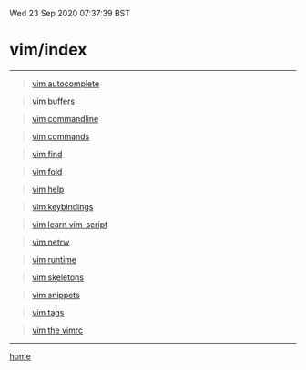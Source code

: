 Wed 23 Sep 2020 07:37:39 BST

# vim/index 

___

> [vim autocomplete](./vi-autocomplete.md)

> [vim buffers](./vi-buffers.md)

> [vim commandline](./vi-cmd-line.md)

> [vim commands](./vi-cmds.md)

> [vim find](./vi-find.md)

> [vim fold](./vi-fold.md)

> [vim help](./vi-help.md)

> [vim keybindings](./vi-keybindings.md)

> [vim learn vim-script](./vi-learn.md)

> [vim netrw](./vi-netrw.md)

> [vim runtime](./vi-runtime-dir.md)

> [vim skeletons](./vim-skeleton.md)

> [vim snippets](./vi-snippets.md)

> [vim tags](./vi-tags.md)

> [vim the vimrc](./vi-vimrc.md)



____

[home](./home.md) 
